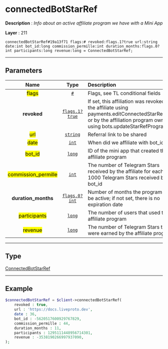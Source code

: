 # connectedBotStarRef

**Description** : *Info about an active affiliate program we have with a Mini App*

**Layer** : 211

```tl
connectedBotStarRef#19a13f71 flags:# revoked:flags.1?true url:string date:int bot_id:long commission_permille:int duration_months:flags.0?int participants:long revenue:long = ConnectedBotStarRef;
```

---

## Parameters

| Name | Type | Description |
| :---: | :---: | :--- |
| <mark>flags</mark> | [`#`](type/#) | Flags, see TL conditional fields |
| **revoked** | [`flags.1?true`](type/true) | If set, this affiliation was revoked by the affiliate using payments.editConnectedStarRefBot, or by the affiliation program owner using bots.updateStarRefProgram |
| <mark>url</mark> | [`string`](type/string) | Referral link to be shared |
| <mark>date</mark> | [`int`](type/int) | When did we affiliate with bot_id |
| <mark>bot_id</mark> | [`long`](type/long) | ID of the mini app that created the affiliate program |
| <mark>commission_permille</mark> | [`int`](type/int) | The number of Telegram Stars received by the affiliate for each 1000 Telegram Stars received by bot_id |
| **duration_months** | [`flags.0?int`](type/int) | Number of months the program will be active; if not set, there is no expiration date |
| <mark>participants</mark> | [`long`](type/long) | The number of users that used the affiliate program |
| <mark>revenue</mark> | [`long`](type/long) | The number of Telegram Stars that were earned by the affiliate program |

---

## Type

[ConnectedBotStarRef](type/ConnectedBotStarRef)

---

## Example

```php
$connectedBotStarRef = $client->connectedBotStarRef(
	revoked : true,
	url : 'https://docs.liveproto.dev',
	date : 36,
	bot_id : -5620517600929767829,
	commission_permille : 44,
	duration_months : 11,
	participants : 1295111448956714301,
	revenue : -3538190266997937090,
);
```